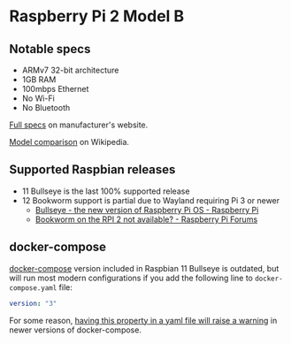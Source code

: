 # Raspberry Pi 2 Model B

## Notable specs

- ARMv7 32-bit architecture
- 1GB RAM
- 100mbps Ethernet
- No Wi-Fi
- No Bluetooth

[Full specs](https://www.raspberrypi.com/products/raspberry-pi-2-model-b/) on manufacturer's website.

[Model comparison](https://en.wikipedia.org/wiki/Raspberry_Pi#Model_comparison) on Wikipedia.

## Supported Raspbian releases

- 11 Bullseye is the last 100% supported release
- 12 Bookworm support is partial due to Wayland requiring Pi 3 or newer
  - [Bullseye - the new version of Raspberry Pi OS - Raspberry Pi](https://www.raspberrypi.com/news/raspberry-pi-os-debian-bullseye/)
  - [Bookworm on the RPI 2 not available? - Raspberry Pi Forums](https://forums.raspberrypi.com/viewtopic.php?t=365567)

## docker-compose

[docker-compose](https://docs.docker.com/compose/) version included in Raspbian 11 Bullseye is outdated, but will run most modern configurations if you add the following line to `docker-compose.yaml` file:

```yaml
version: "3"
```

For some reason, [having this property in a yaml file will raise a warning](https://docs.docker.com/compose/compose-file/04-version-and-name/#version-top-level-element-obsolete) in newer versions of docker-compose.
